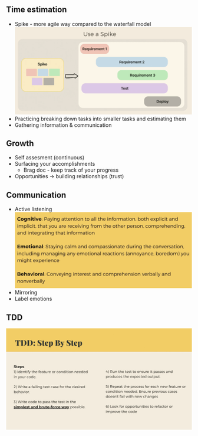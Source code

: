 ## Time estimation

- Spike - more agile way compared to the waterfall model
  ![spike](./images/spike.png)
- Practicing breaking down tasks into smaller tasks and estimating them
- Gathering information & communication

## Growth

- Self assesment (continuous)
- Surfacing your accomplishments
  - Brag doc - keep track of your progress
- Opportunities -> building relationships (trust)

## Communication

- Active listening
  ![active listening](./images/active_listening.png)
- Mirroring
- Label emotions

## TDD

![tdd](./images/tdd.png)
